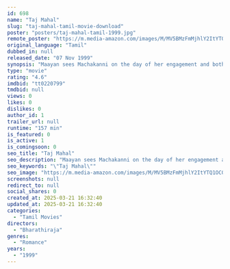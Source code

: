 ```yaml
---
id: 698
name: "Taj Mahal"
slug: "taj-mahal-tamil-movie-download"
poster: "posters/taj-mahal-tamil-1999.jpg"
remote_poster: "https://m.media-amazon.com/images/M/MV5BMzFmMjhlY2ItYTQ1OC00ZDQ4LWI2ZDMtNDMzNGYyMmMzZjgxXkEyXkFqcGdeQXVyMTY1MzAyNjU4._V1_SX300.jpg"
original_language: "Tamil"
dubbed_in: null
released_date: "07 Nov 1999"
synopsis: "Maayan sees Machakanni on the day of her engagement and both fall for each other. Incidentally her engagement is broken off. But, the enmity between their villages and family threatens their romance."
type: "movie"
rating: "4.6"
imdbid: "tt0220799"
tmdbid: null
views: 0
likes: 0
dislikes: 0
author_id: 1
trailer_url: null
runtime: "157 min"
is_featured: 0
is_active: 1
is_comingsoon: 0
seo_title: "Taj Mahal"
seo_description: "Maayan sees Machakanni on the day of her engagement and both fall for each other. Incidentally her engagement is broken off. But, the enmity between their villages and family threatens their romance."
seo_keywords: "\"Taj Mahal\""
seo_image: "https://m.media-amazon.com/images/M/MV5BMzFmMjhlY2ItYTQ1OC00ZDQ4LWI2ZDMtNDMzNGYyMmMzZjgxXkEyXkFqcGdeQXVyMTY1MzAyNjU4._V1_SX300.jpg"
screenshots: null
redirect_to: null
social_shares: 0
created_at: 2025-03-21 16:32:40
updated_at: 2025-03-21 16:32:40
categories:
  - "Tamil Movies"
directors:
  - "Bharathiraja"
genres:
  - "Romance"
years:
  - "1999"
---
```

